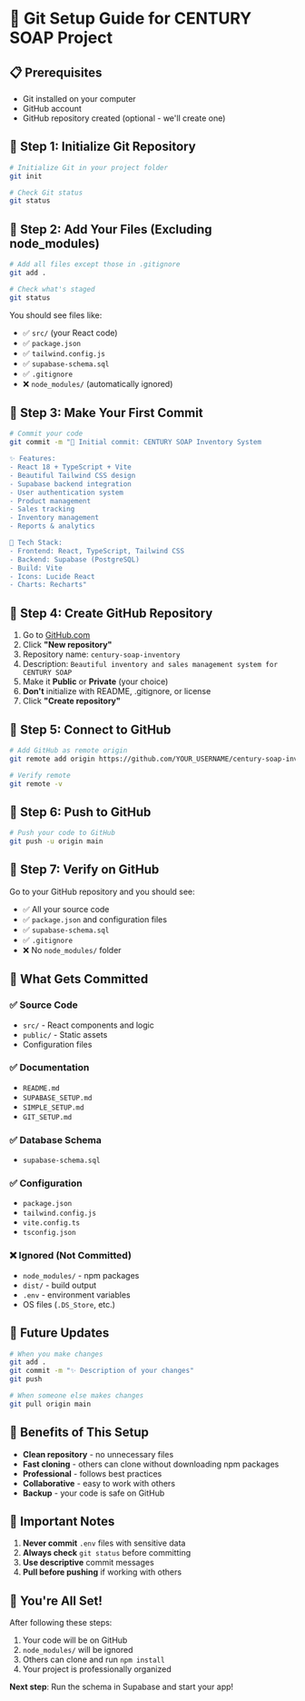 # 🚀 Git Setup Guide for CENTURY SOAP Project

## 📋 Prerequisites

- Git installed on your computer
- GitHub account
- GitHub repository created (optional - we'll create one)

## 🔧 Step 1: Initialize Git Repository

```bash
# Initialize Git in your project folder
git init

# Check Git status
git status
```

## 🔧 Step 2: Add Your Files (Excluding node_modules)

```bash
# Add all files except those in .gitignore
git add .

# Check what's staged
git status
```

You should see files like:

- ✅ `src/` (your React code)
- ✅ `package.json`
- ✅ `tailwind.config.js`
- ✅ `supabase-schema.sql`
- ✅ `.gitignore`
- ❌ `node_modules/` (automatically ignored)

## 🔧 Step 3: Make Your First Commit

```bash
# Commit your code
git commit -m "🚀 Initial commit: CENTURY SOAP Inventory System

✨ Features:
- React 18 + TypeScript + Vite
- Beautiful Tailwind CSS design
- Supabase backend integration
- User authentication system
- Product management
- Sales tracking
- Inventory management
- Reports & analytics

🔧 Tech Stack:
- Frontend: React, TypeScript, Tailwind CSS
- Backend: Supabase (PostgreSQL)
- Build: Vite
- Icons: Lucide React
- Charts: Recharts"
```

## 🔧 Step 4: Create GitHub Repository

1. Go to [GitHub.com](https://github.com)
2. Click **"New repository"**
3. Repository name: `century-soap-inventory`
4. Description: `Beautiful inventory and sales management system for CENTURY SOAP`
5. Make it **Public** or **Private** (your choice)
6. **Don't** initialize with README, .gitignore, or license
7. Click **"Create repository"**

## 🔧 Step 5: Connect to GitHub

```bash
# Add GitHub as remote origin
git remote add origin https://github.com/YOUR_USERNAME/century-soap-inventory.git

# Verify remote
git remote -v
```

## 🔧 Step 6: Push to GitHub

```bash
# Push your code to GitHub
git push -u origin main
```

## 🔧 Step 7: Verify on GitHub

Go to your GitHub repository and you should see:

- ✅ All your source code
- ✅ `package.json` and configuration files
- ✅ `supabase-schema.sql`
- ✅ `.gitignore`
- ❌ No `node_modules/` folder

## 📁 What Gets Committed

### ✅ **Source Code**

- `src/` - React components and logic
- `public/` - Static assets
- Configuration files

### ✅ **Documentation**

- `README.md`
- `SUPABASE_SETUP.md`
- `SIMPLE_SETUP.md`
- `GIT_SETUP.md`

### ✅ **Database Schema**

- `supabase-schema.sql`

### ✅ **Configuration**

- `package.json`
- `tailwind.config.js`
- `vite.config.ts`
- `tsconfig.json`

### ❌ **Ignored (Not Committed)**

- `node_modules/` - npm packages
- `dist/` - build output
- `.env` - environment variables
- OS files (`.DS_Store`, etc.)

## 🔄 Future Updates

```bash
# When you make changes
git add .
git commit -m "✨ Description of your changes"
git push

# When someone else makes changes
git pull origin main
```

## 🎯 Benefits of This Setup

- **Clean repository** - no unnecessary files
- **Fast cloning** - others can clone without downloading npm packages
- **Professional** - follows best practices
- **Collaborative** - easy to work with others
- **Backup** - your code is safe on GitHub

## 🚨 Important Notes

1. **Never commit** `.env` files with sensitive data
2. **Always check** `git status` before committing
3. **Use descriptive** commit messages
4. **Pull before pushing** if working with others

## 🎉 You're All Set!

After following these steps:

1. Your code will be on GitHub
2. `node_modules/` will be ignored
3. Others can clone and run `npm install`
4. Your project is professionally organized

**Next step**: Run the schema in Supabase and start your app!
